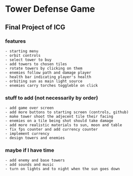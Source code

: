 # Tower Defense Game

## Final Project of ICG 



### features
	- starting menu
	- orbit controls
	- select tower to buy
	- add towers to chosen tiles
	- rotate towers by clicking on them
	- enemies follow path and damage player
	- health bar indicating player's health
	- orbiting sun as main light source
	- enemies carry torches toggleble on click


### stuff to add (not necessarily by order)
	- add game over screen
	- add more buttons to starting screen (controls, github)
	- make tower shoot the adjecent tile their facing
	- enemies on a tile being shot should take damage 
	- add more realistic materials to sun, moon and table
	- fix fps counter and add currency counter
	- implement currency
	- design towers and enemies 



### maybe if I have time
	- add enemy and base towers
	- add sounds and music
	- turn on lights and to night when the sun goes down
